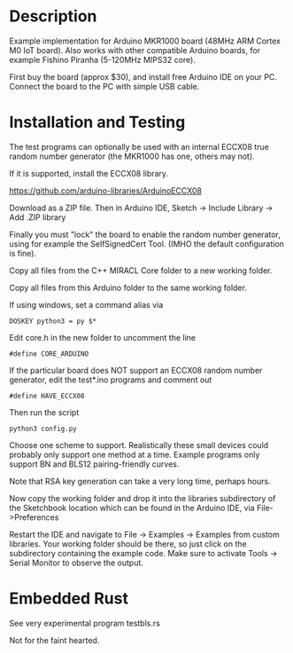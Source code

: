 # Description

Example implementation for Arduino MKR1000 board (48MHz ARM Cortex M0 IoT 
board). Also works with other compatible Arduino boards, for example Fishino
Piranha (5-120MHz MIPS32 core).

First buy the board (approx $30), and install free Arduino IDE on your PC.
Connect the board to the PC with simple USB cable.

# Installation and Testing

The test programs can optionally be used with an internal ECCX08 true random 
number generator (the MKR1000 has one, others may not). 

If it is supported, install the ECCX08 library.

https://github.com/arduino-libraries/ArduinoECCX08

Download as a ZIP file. Then in Arduino IDE, Sketch &rightarrow; Include Library &rightarrow; Add .ZIP library

Finally you must "lock" the board to enable the random number generator, 
using for example the SelfSignedCert Tool. (IMHO the default configuration is 
fine).


Copy all files from the C++ MIRACL Core folder to a new working folder.

Copy all files from this Arduino folder to the same working folder.

If using windows, set a command alias via

    DOSKEY python3 = py $*

Edit core.h in the new folder to uncomment the line

    #define CORE_ARDUINO

If the particular board does NOT support an ECCX08 random number generator, 
edit the test*.ino programs and comment out

    #define HAVE_ECCX08

Then run the script

    python3 config.py

Choose one scheme to support. Realistically these small devices could probably 
only support one method at a time. Example programs only support BN and BLS12
pairing-friendly curves.

Note that RSA key generation can take a very long time, perhaps hours.

Now copy the working folder and drop it into the libraries subdirectory of the 
Sketchbook location which can be found in the Arduino IDE, via File->Preferences

Restart the IDE and navigate to File &rightarrow; Examples &rightarrow; Examples from custom libraries.
Your working folder should be there, so just click on the subdirectory 
containing the example code. Make sure to activate Tools &rightarrow; Serial Monitor to 
observe the output.

# Embedded Rust

See very experimental program testbls.rs

Not for the faint hearted.
